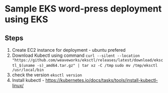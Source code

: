 # Sample EKS word-press deployment using EKS

## Steps 
1. Create EC2 instance for deployment - ubuntu prefered
2. Download Kubectl using command 
    `curl --silent --location "https://github.com/weaveworks/eksctl/releases/latest/download/eksctl_$(uname -s)_amd64.tar.gz" | tar xz -C /tmp`
    `sudo mv /tmp/eksctl /usr/local/bin`
3. check the version
    `eksctl version`
4. Install kubectl - https://kubernetes.io/docs/tasks/tools/install-kubectl-linux/

